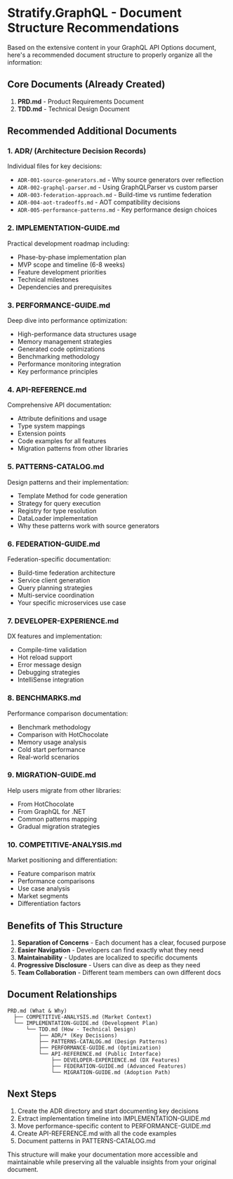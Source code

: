 # Stratify.GraphQL - Document Structure Recommendations

Based on the extensive content in your GraphQL API Options document, here's a recommended document structure to properly organize all the information:

## Core Documents (Already Created)
1. **PRD.md** - Product Requirements Document
2. **TDD.md** - Technical Design Document

## Recommended Additional Documents

### 1. **ADR/** (Architecture Decision Records)
Individual files for key decisions:
- `ADR-001-source-generators.md` - Why source generators over reflection
- `ADR-002-graphql-parser.md` - Using GraphQLParser vs custom parser
- `ADR-003-federation-approach.md` - Build-time vs runtime federation
- `ADR-004-aot-tradeoffs.md` - AOT compatibility decisions
- `ADR-005-performance-patterns.md` - Key performance design choices

### 2. **IMPLEMENTATION-GUIDE.md**
Practical development roadmap including:
- Phase-by-phase implementation plan
- MVP scope and timeline (6-8 weeks)
- Feature development priorities
- Technical milestones
- Dependencies and prerequisites

### 3. **PERFORMANCE-GUIDE.md**
Deep dive into performance optimization:
- High-performance data structures usage
- Memory management strategies
- Generated code optimizations
- Benchmarking methodology
- Performance monitoring integration
- Key performance principles

### 4. **API-REFERENCE.md**
Comprehensive API documentation:
- Attribute definitions and usage
- Type system mappings
- Extension points
- Code examples for all features
- Migration patterns from other libraries

### 5. **PATTERNS-CATALOG.md**
Design patterns and their implementation:
- Template Method for code generation
- Strategy for query execution
- Registry for type resolution
- DataLoader implementation
- Why these patterns work with source generators

### 6. **FEDERATION-GUIDE.md**
Federation-specific documentation:
- Build-time federation architecture
- Service client generation
- Query planning strategies
- Multi-service coordination
- Your specific microservices use case

### 7. **DEVELOPER-EXPERIENCE.md**
DX features and implementation:
- Compile-time validation
- Hot reload support
- Error message design
- Debugging strategies
- IntelliSense integration

### 8. **BENCHMARKS.md**
Performance comparison documentation:
- Benchmark methodology
- Comparison with HotChocolate
- Memory usage analysis
- Cold start performance
- Real-world scenarios

### 9. **MIGRATION-GUIDE.md**
Help users migrate from other libraries:
- From HotChocolate
- From GraphQL for .NET
- Common patterns mapping
- Gradual migration strategies

### 10. **COMPETITIVE-ANALYSIS.md**
Market positioning and differentiation:
- Feature comparison matrix
- Performance comparisons
- Use case analysis
- Market segments
- Differentiation factors

## Benefits of This Structure

1. **Separation of Concerns** - Each document has a clear, focused purpose
2. **Easier Navigation** - Developers can find exactly what they need
3. **Maintainability** - Updates are localized to specific documents
4. **Progressive Disclosure** - Users can dive as deep as they need
5. **Team Collaboration** - Different team members can own different docs

## Document Relationships

```
PRD.md (What & Why)
  ├── COMPETITIVE-ANALYSIS.md (Market Context)
  └── IMPLEMENTATION-GUIDE.md (Development Plan)
      └── TDD.md (How - Technical Design)
          ├── ADR/* (Key Decisions)
          ├── PATTERNS-CATALOG.md (Design Patterns)
          ├── PERFORMANCE-GUIDE.md (Optimization)
          └── API-REFERENCE.md (Public Interface)
              ├── DEVELOPER-EXPERIENCE.md (DX Features)
              ├── FEDERATION-GUIDE.md (Advanced Features)
              └── MIGRATION-GUIDE.md (Adoption Path)
```

## Next Steps

1. Create the ADR directory and start documenting key decisions
2. Extract implementation timeline into IMPLEMENTATION-GUIDE.md
3. Move performance-specific content to PERFORMANCE-GUIDE.md
4. Create API-REFERENCE.md with all the code examples
5. Document patterns in PATTERNS-CATALOG.md

This structure will make your documentation more accessible and maintainable while preserving all the valuable insights from your original document.